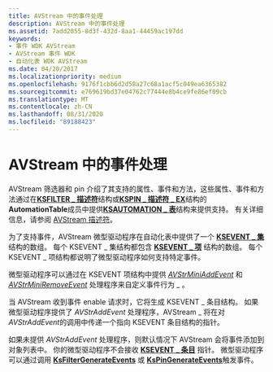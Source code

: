 ```yaml
---
title: AVStream 中的事件处理
description: AVStream 中的事件处理
ms.assetid: 7add2055-8d3f-432d-8aa1-44459ac197dd
keywords:
- 事件 WDK AVStream
- AVStream 事件 WDK
- 自动化表 WDK AVStream
ms.date: 04/20/2017
ms.localizationpriority: medium
ms.openlocfilehash: 9176f1cbb6d2d58a27c68a1acf5c049ea6365382
ms.sourcegitcommit: e769619bd37e04762c77444e8b4ce9fe86ef09cb
ms.translationtype: MT
ms.contentlocale: zh-CN
ms.lasthandoff: 08/31/2020
ms.locfileid: "89188423"
---
```

# <a name="event-handling-in-avstream"></a>AVStream 中的事件处理





AVStream 筛选器和 pin 介绍了其支持的属性、事件和方法，这些属性、事件和方法通过在[**KSFILTER \_ 描述符**](/windows-hardware/drivers/ddi/ks/ns-ks-_ksfilter_descriptor)结构或[**KSPIN \_ 描述符 \_ EX**](/windows-hardware/drivers/ddi/ks/ns-ks-_kspin_descriptor_ex)结构的**AutomationTable**成员中提供[**KSAUTOMATION \_ 表**](/windows-hardware/drivers/ddi/ks/ns-ks-ksautomation_table_)结构来提供支持。 有关详细信息，请参阅 [AVStream 描述符](avstream-descriptors.md)。

为了支持事件，AVStream 微型驱动程序在自动化表中提供了一个 [**KSEVENT \_ 集**](/windows-hardware/drivers/ddi/ks/ns-ks-ksevent_set) 结构的数组。 每个 KSEVENT \_ 集结构都包含 [**KSEVENT \_ 项**](/windows-hardware/drivers/ddi/ks/ns-ks-ksevent_item) 结构的数组。 每个 KSEVENT \_ 项结构都说明了微型驱动程序如何支持特定事件。

微型驱动程序可以通过在 KSEVENT 项结构中提供 [*AVStrMiniAddEvent*](/windows-hardware/drivers/ddi/ks/nc-ks-pfnksaddevent) 和 [*AVStrMiniRemoveEvent*](/windows-hardware/drivers/ddi/ks/nc-ks-pfnksremoveevent) 处理程序来自定义事件行为 \_ 。

当 AVStream 收到事件 enable 请求时，它将生成 KSEVENT \_ 条目结构。 如果微型驱动程序提供了 *AVStrAddEvent* 处理程序，AVStream \_ 将在对 *AVStrAddEvent*的调用中传递一个指向 KSEVENT 条目结构的指针。

如果未提供 *AVStrAddEvent* 处理程序，则默认情况下 AVStream 会将事件添加到对象列表中。 你的微型驱动程序不会接收 [**KSEVENT \_ 条目**](/windows-hardware/drivers/ddi/ks/ns-ks-_ksevent_entry) 指针。 微型驱动程序可以通过调用 [**KsFilterGenerateEvents**](/windows-hardware/drivers/ddi/ks/nf-ks-ksfiltergenerateevents) 或 [**KsPinGenerateEvents**](/windows-hardware/drivers/ddi/ks/nf-ks-kspingenerateevents)触发事件。

 


